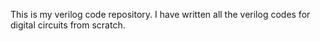 This is my verilog code repository. I have written all the verilog codes for digital circuits from scratch. 
